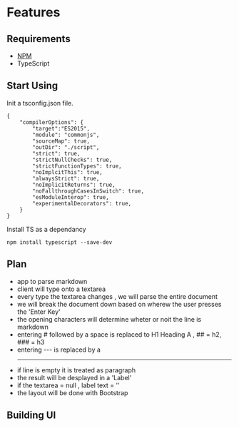 # Features

## Requirements

- [NPM](https://nodejs.org/)
- TypeScript

## Start Using

Init a tsconfig.json file.
```
{
    "compilerOptions": {
        "target":"ES2015",
        "module": "commonjs",
        "sourceMap": true,
        "outDir": "./script",
        "strict": true,
        "strictNullChecks": true,
        "strictFunctionTypes": true,
        "noImplcitThis": true,
        "alwaysStrict": true,
        "noImplicitReturns": true,
        "noFallthroughCasesInSwitch": true, 
        "esModuleInterop": true,
        "experimentalDecorators": true,
    }
}
```

Install TS as a dependancy
```
npm install typescript --save-dev
```

## Plan
 - app to parse markdown
 - client will type onto a textarea
 - every type the textarea changes , we will parse the entire document
 - we will break the document down based on wherew the user presses the 'Enter Key'
 - the opening characters will determine wheter or noit the line is markdown 
 - entering # followed by a space is replaced to H1 Heading A , ## = h2, ### = h3
 - entering --- is replaced by a <hr>
 - if line is empty it is treated as paragraph
 - the result will be desplayed in a 'Label'
 - if the textarea = null , label text = ''
 - the layout will be done with Bootstrap


## Building UI 